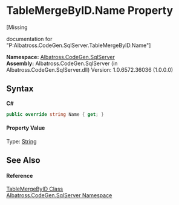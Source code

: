 # TableMergeByID.Name Property 
 

\[Missing <summary> documentation for "P:Albatross.CodeGen.SqlServer.TableMergeByID.Name"\]

**Namespace:**&nbsp;<a href="9727DDEC">Albatross.CodeGen.SqlServer</a><br />**Assembly:**&nbsp;Albatross.CodeGen.SqlServer (in Albatross.CodeGen.SqlServer.dll) Version: 1.0.6572.36036 (1.0.0.0)

## Syntax

**C#**<br />
``` C#
public override string Name { get; }
```


#### Property Value
Type: <a href="http://msdn2.microsoft.com/en-us/library/s1wwdcbf" target="_blank">String</a>

## See Also


#### Reference
<a href="D5433378">TableMergeByID Class</a><br /><a href="9727DDEC">Albatross.CodeGen.SqlServer Namespace</a><br />